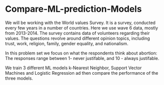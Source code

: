 # Compare-ML-prediction-Models

We will be working with the World values Survey. It is a survey, conducted every few years in a number of countries. Here we use wave 6 data, mostly from 2013-2014. 
The survey contains data of volunteers regarding their values. The questions revolve around different opinion topics, including trust, work, religion, family, gender
equality, and nationalism. 

In this problem set we focus on what the respondents think about abortion:
The responses range between 1- never justifable, and 10 - always justifable.

We train 3 different ML models k-Nearest Neighbor, Support Vector Machines and Logistic Regression ad then compare the performance of the three models.
